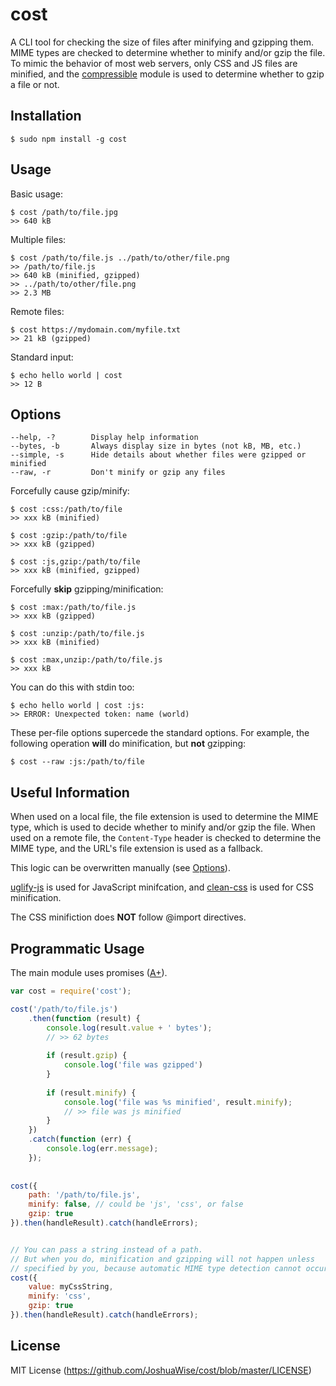 # cost
A CLI tool for checking the size of files after minifying and gzipping them. MIME types are checked to determine whether to minify and/or gzip the file. To mimic the behavior of most web servers, only CSS and JS files are minified, and the [compressible](https://www.npmjs.com/package/compressible) module is used to determine whether to gzip a file or not.

## Installation
```
$ sudo npm install -g cost
```

## Usage
Basic usage:
```
$ cost /path/to/file.jpg
>> 640 kB
```

Multiple files:
```
$ cost /path/to/file.js ../path/to/other/file.png
>> /path/to/file.js
>> 640 kB (minified, gzipped)
>> ../path/to/other/file.png
>> 2.3 MB
```

Remote files:
```
$ cost https://mydomain.com/myfile.txt
>> 21 kB (gzipped)
```

Standard input:
```
$ echo hello world | cost
>> 12 B
```

## Options
```
--help, -?        Display help information
--bytes, -b       Always display size in bytes (not kB, MB, etc.)
--simple, -s      Hide details about whether files were gzipped or minified
--raw, -r         Don't minify or gzip any files
```

Forcefully cause gzip/minify:
```
$ cost :css:/path/to/file
>> xxx kB (minified)

$ cost :gzip:/path/to/file
>> xxx kB (gzipped)

$ cost :js,gzip:/path/to/file
>> xxx kB (minified, gzipped)
```

Forcefully **skip** gzipping/minification:
```
$ cost :max:/path/to/file.js
>> xxx kB (gzipped)

$ cost :unzip:/path/to/file.js
>> xxx kB (minified)

$ cost :max,unzip:/path/to/file.js
>> xxx kB
```

You can do this with stdin too:
```
$ echo hello world | cost :js:
>> ERROR: Unexpected token: name (world)
```

These per-file options supercede the standard options.
For example, the following operation **will** do minification, but **not** gzipping:
```
$ cost --raw :js:/path/to/file
```


## Useful Information
When used on a local file, the file extension is used to determine the MIME type, which is used to decide whether to minify and/or gzip the file. When used on a remote file, the `Content-Type` header is checked to determine the MIME type, and the URL's file extension is used as a fallback.

This logic can be overwritten manually (see [Options](#options)).

[uglify-js](https://github.com/mishoo/UglifyJS2) is used for JavaScript minifcation, and [clean-css](https://github.com/jakubpawlowicz/clean-css) is used for CSS minification.

The CSS minifiction does **NOT** follow @import directives.

## Programmatic Usage
The main module uses promises ([A+](https://promisesaplus.com/)).
```javascript
var cost = require('cost');

cost('/path/to/file.js')
	.then(function (result) {
		console.log(result.value + ' bytes');
		// >> 62 bytes
		
		if (result.gzip) {
			console.log('file was gzipped')
		}
		
		if (result.minify) {
			console.log('file was %s minified', result.minify);
			// >> file was js minified
		}
	})
	.catch(function (err) {
		console.log(err.message);
	});
	
	
cost({
	path: '/path/to/file.js',
	minify: false, // could be 'js', 'css', or false
	gzip: true
}).then(handleResult).catch(handleErrors);


// You can pass a string instead of a path.
// But when you do, minification and gzipping will not happen unless
// specified by you, because automatic MIME type detection cannot occur.
cost({
	value: myCssString,
	minify: 'css',
	gzip: true
}).then(handleResult).catch(handleErrors);
```

## License
MIT License (https://github.com/JoshuaWise/cost/blob/master/LICENSE)
